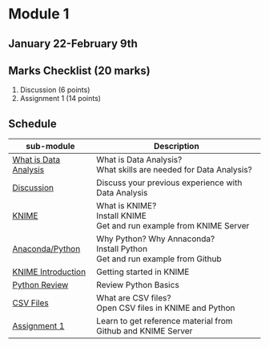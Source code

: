 # Module 1

## January 22-February 9th

## Marks Checklist (20 marks)

1.  Discussion (6 points)
2.  Assignment 1 (14 points) 

## Schedule

| sub-module|Description|
|---|---|
|[What is Data Analysis](https://bnorthan.github.io/inf-428-data-analytics-online/Module1/WhatIsDataAnalysis) | What is Data Analysis?<br>What skills are needed for Data Analysis? |
|[Discussion](https://bnorthan.github.io/inf-428-data-analytics-online/Module1/Discussion) | Discuss your previous experience with Data Analysis |
|[KNIME](https://bnorthan.github.io/inf-428-data-analytics-online/Module1/KNIME) | What is KNIME?<br> Install KNIME<br> Get and run example from KNIME Server |
|[Anaconda/Python](https://bnorthan.github.io/inf-428-data-analytics-online/Module1/Python) | Why Python? Why Annaconda? <br>Install Python<br> Get and run example from Github|  
|[KNIME Introduction](https://bnorthan.github.io/inf-428-data-analytics-online/Module1/KNIMEIntroduction) | Getting started in KNIME <br> |  
|[Python Review](https://bnorthan.github.io/inf-428-data-analytics-online/Module1/PythonReview) | Review Python Basics|  
|[CSV Files](https://bnorthan.github.io/inf-428-data-analytics-online/Module1/CSV) | What are CSV files? <br>Open CSV files in KNIME and Python<br>|  
|[Assignment 1](https://bnorthan.github.io/inf-428-data-analytics-online/Module1/Assignment1) | Learn to get reference material from Github and KNIME Server |    


